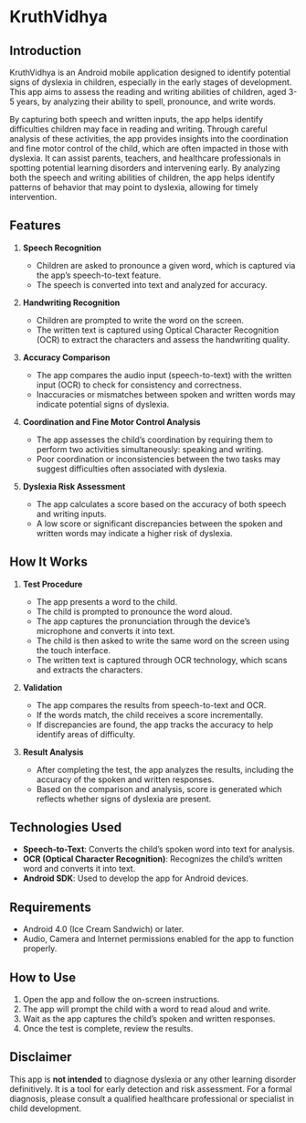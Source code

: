 # KruthVidhya

## Introduction

KruthVidhya is an Android mobile application designed to identify potential signs of dyslexia in children, especially in the early stages of development. This app aims to assess the reading and writing 
abilities of children, aged 3-5 years, by analyzing their ability to spell, pronounce, and write words. 

By capturing both speech and written inputs, the app helps identify difficulties children may face in reading and writing. Through careful analysis of these activities, the app provides insights into the 
coordination and fine motor control of the child, which are often impacted in those with dyslexia.
It can assist parents, teachers, and healthcare professionals in spotting potential learning disorders and intervening early. By analyzing both the speech and writing abilities of children, 
the app helps identify patterns of behavior that may point to dyslexia, allowing for timely intervention.

## Features

1. **Speech Recognition**  
   - Children are asked to pronounce a given word, which is captured via the app’s speech-to-text feature.  
   - The speech is converted into text and analyzed for accuracy.

2. **Handwriting Recognition**  
   - Children are prompted to write the word on the screen.  
   - The written text is captured using Optical Character Recognition (OCR) to extract the characters and assess the handwriting quality.

3. **Accuracy Comparison**  
   - The app compares the audio input (speech-to-text) with the written input (OCR) to check for consistency and correctness.  
   - Inaccuracies or mismatches between spoken and written words may indicate potential signs of dyslexia.

4. **Coordination and Fine Motor Control Analysis**  
   - The app assesses the child’s coordination by requiring them to perform two activities simultaneously: speaking and writing.  
   - Poor coordination or inconsistencies between the two tasks may suggest difficulties often associated with dyslexia.

5. **Dyslexia Risk Assessment**  
   - The app calculates a score based on the accuracy of both speech and writing inputs.  
   - A low score or significant discrepancies between the spoken and written words may indicate a higher risk of dyslexia.


## How It Works

1. **Test Procedure**  
   - The app presents a word to the child.  
   - The child is prompted to pronounce the word aloud.  
   - The app captures the pronunciation through the device’s microphone and converts it into text.  
   - The child is then asked to write the same word on the screen using the touch interface.  
   - The written text is captured through OCR technology, which scans and extracts the characters.

2. **Validation**  
   - The app compares the results from speech-to-text and OCR.  
   - If the words match, the child receives a score incrementally.  
   - If discrepancies are found, the app tracks the accuracy to help identify areas of difficulty.

3. **Result Analysis**  
   - After completing the test, the app analyzes the results, including the accuracy of the spoken and written responses.  
   - Based on the comparison and analysis, score is generated which reflects whether signs of dyslexia are present.

## Technologies Used

- **Speech-to-Text**: Converts the child’s spoken word into text for analysis.
- **OCR (Optical Character Recognition)**: Recognizes the child’s written word and converts it into text.
- **Android SDK**: Used to develop the app for Android devices.

## Requirements

- Android 4.0 (Ice Cream Sandwich) or later.
- Audio, Camera and Internet permissions enabled for the app to function properly.

## How to Use

1. Open the app and follow the on-screen instructions.
2. The app will prompt the child with a word to read aloud and write.
3. Wait as the app captures the child’s spoken and written responses.
4. Once the test is complete, review the results.

## Disclaimer

This app is **not intended** to diagnose dyslexia or any other learning disorder definitively. It is a tool for early detection and risk assessment. For a formal diagnosis, please consult a qualified healthcare professional or specialist in child development.

